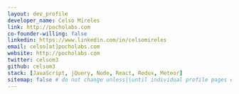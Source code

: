 ```yaml
---
layout: dev_profile
developer_name: Celso Mireles
link: http://pocholabs.com
co-founder-willing: false
linkedin: https://www.linkedin.com/in/celsomireles
email: celso[at]pocholabs.com
website: http://pocholabs.com
twitter: celsom3
github: celsom3
stack: [JavaScript, jQuery, Node, React, Redux, Meteor]
sitemap: false # do not change unless||until individual profile pages exist.
---
```

